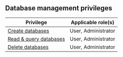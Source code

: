 ## Database management privileges

| Privilege | Applicable role(s) |
|---|---|
| [Create databases](/docs/cloud/cloud-databases/cloud-db-create) | User, Administrator |
| [Read & query databases](/docs/cloud/cloud-query/cloud-query-data) | User, Administrator |
| [Delete databases](/docs/cloud/cloud-db/cloud-db-delete) | User, Administrator |
